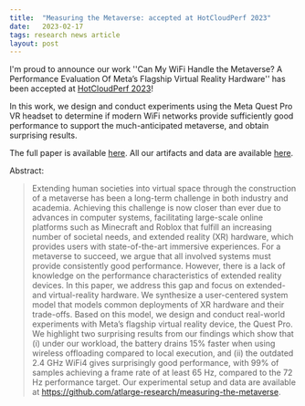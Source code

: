 ```yaml
---
title:  "Measuring the Metaverse: accepted at HotCloudPerf 2023"
date:   2023-02-17
tags: research news article
layout: post
---
```


I'm proud to announce our work ''Can My WiFi Handle the Metaverse? A Performance Evaluation Of Meta’s Flagship Virtual Reality Hardware'' has been accepted at [HotCloudPerf 2023](https://hotcloudperf.spec.org/)!

In this work, we design and conduct experiments using the Meta Quest Pro VR headset to determine if modern WiFi networks provide sufficiently good performance to support the much-anticipated metaverse,
and obtain surprising results.

 The full paper is available [here](https://atlarge-research.com/pdfs/2023-jansen-measuringthemetaverse.pdf).
 All our artifacts and data are available [here](https://github.com/atlarge-research/measuring-the-metaverse).
 
 Abstract:

> Extending human societies into virtual space through the construction of a metaverse has been a long-term challenge in both industry
and academia. Achieving this challenge is now closer than ever due
to advances in computer systems, facilitating large-scale online platforms such as Minecraft and Roblox that fulfill an increasing number
of societal needs, and extended reality (XR) hardware, which provides users with state-of-the-art immersive experiences. For a metaverse to succeed, we argue that all involved systems must provide
consistently good performance. However, there is a lack of knowledge on the performance characteristics of extended reality devices.
In this paper, we address this gap and focus on extended- and virtual-reality hardware. We synthesize a user-centered system model that
models common deployments of XR hardware and their trade-offs.
Based on this model, we design and conduct real-world experiments
with Meta’s flagship virtual reality device, the Quest Pro. We highlight two surprising results from our findings which show that (i) under our workload, the battery drains 15% faster when using wireless
offloading compared to local execution, and (ii) the outdated 2.4 GHz
WiFi4 gives surprisingly good performance, with 99% of samples
achieving a frame rate of at least 65 Hz, compared to the 72 Hz
performance target. Our experimental setup and data are available
at https://github.com/atlarge-research/measuring-the-metaverse.
